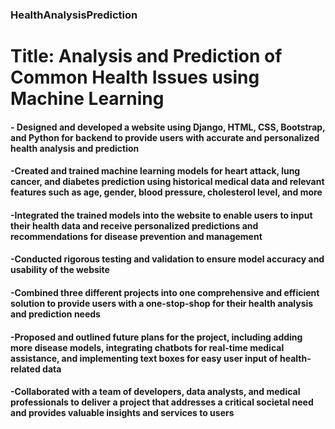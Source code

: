 ### HealthAnalysisPrediction
# Title: Analysis and Prediction of Common Health Issues using Machine Learning

#### - Designed and developed a website using Django, HTML, CSS, Bootstrap, and Python for backend to provide users with accurate and personalized health analysis and prediction
#### -Created and trained machine learning models for heart attack, lung cancer, and diabetes prediction using historical medical data and relevant features such as age, gender, blood pressure, cholesterol level, and more
#### -Integrated the trained models into the website to enable users to input their health data and receive personalized predictions and recommendations for disease prevention and management
#### -Conducted rigorous testing and validation to ensure model accuracy and usability of the website
#### -Combined three different projects into one comprehensive and efficient solution to provide users with a one-stop-shop for their health analysis and prediction needs
#### -Proposed and outlined future plans for the project, including adding more disease models, integrating chatbots for real-time medical assistance, and implementing text boxes for easy user input of health-related data
#### -Collaborated with a team of developers, data analysts, and medical professionals to deliver a project that addresses a critical societal need and provides valuable insights and services to users
